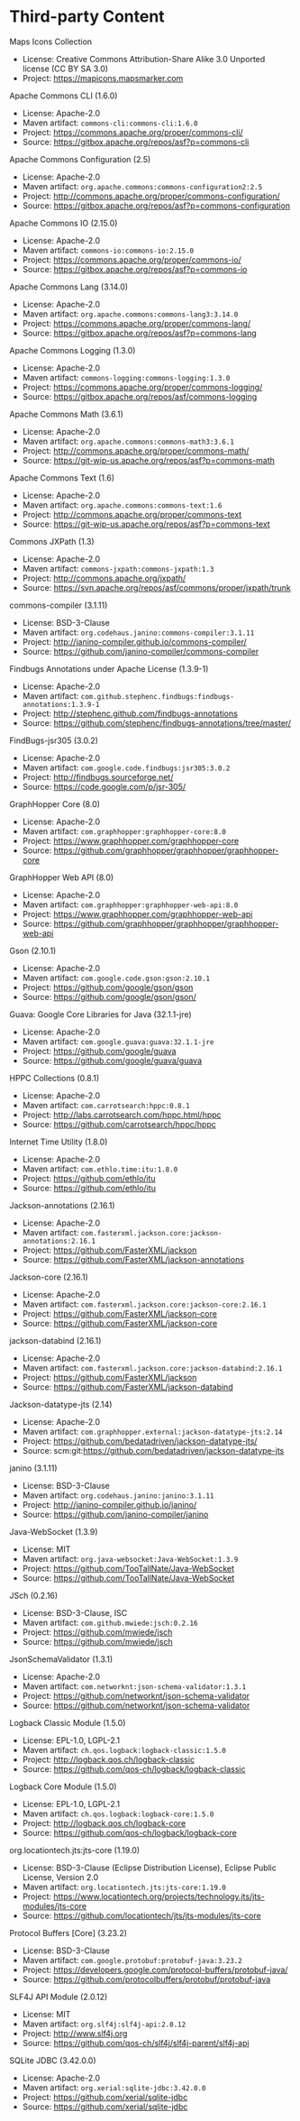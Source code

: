 # Third-party Content

Maps Icons Collection

* License: Creative Commons Attribution-Share Alike 3.0 Unported license (CC BY SA 3.0)
* Project: https://mapicons.mapsmarker.com

Apache Commons CLI (1.6.0)

 * License: Apache-2.0
 * Maven artifact: `commons-cli:commons-cli:1.6.0`
 * Project: https://commons.apache.org/proper/commons-cli/
 * Source: https://gitbox.apache.org/repos/asf?p=commons-cli


Apache Commons Configuration (2.5)

 * License: Apache-2.0
 * Maven artifact: `org.apache.commons:commons-configuration2:2.5`
 * Project: http://commons.apache.org/proper/commons-configuration/
 * Source: https://gitbox.apache.org/repos/asf?p=commons-configuration


Apache Commons IO (2.15.0)

 * License: Apache-2.0
 * Maven artifact: `commons-io:commons-io:2.15.0`
 * Project: https://commons.apache.org/proper/commons-io/
 * Source: https://gitbox.apache.org/repos/asf?p=commons-io


Apache Commons Lang (3.14.0)

 * License: Apache-2.0
 * Maven artifact: `org.apache.commons:commons-lang3:3.14.0`
 * Project: https://commons.apache.org/proper/commons-lang/
 * Source: https://gitbox.apache.org/repos/asf?p=commons-lang


Apache Commons Logging (1.3.0)

 * License: Apache-2.0
 * Maven artifact: `commons-logging:commons-logging:1.3.0`
 * Project: https://commons.apache.org/proper/commons-logging/
 * Source: https://gitbox.apache.org/repos/asf/commons-logging


Apache Commons Math (3.6.1)

 * License: Apache-2.0
 * Maven artifact: `org.apache.commons:commons-math3:3.6.1`
 * Project: http://commons.apache.org/proper/commons-math/
 * Source: https://git-wip-us.apache.org/repos/asf?p=commons-math


Apache Commons Text (1.6)

 * License: Apache-2.0
 * Maven artifact: `org.apache.commons:commons-text:1.6`
 * Project: http://commons.apache.org/proper/commons-text
 * Source: https://git-wip-us.apache.org/repos/asf?p=commons-text


Commons JXPath (1.3)

 * License: Apache-2.0
 * Maven artifact: `commons-jxpath:commons-jxpath:1.3`
 * Project: http://commons.apache.org/jxpath/
 * Source: https://svn.apache.org/repos/asf/commons/proper/jxpath/trunk


commons-compiler (3.1.11)

 * License: BSD-3-Clause
 * Maven artifact: `org.codehaus.janino:commons-compiler:3.1.11`
 * Project: http://janino-compiler.github.io/commons-compiler/
 * Source: https://github.com/janino-compiler/commons-compiler


Findbugs Annotations under Apache License (1.3.9-1)

 * License: Apache-2.0
 * Maven artifact: `com.github.stephenc.findbugs:findbugs-annotations:1.3.9-1`
 * Project: http://stephenc.github.com/findbugs-annotations
 * Source: https://github.com/stephenc/findbugs-annotations/tree/master/


FindBugs-jsr305 (3.0.2)

 * License: Apache-2.0
 * Maven artifact: `com.google.code.findbugs:jsr305:3.0.2`
 * Project: http://findbugs.sourceforge.net/
 * Source: https://code.google.com/p/jsr-305/


GraphHopper Core (8.0)

 * License: Apache-2.0
 * Maven artifact: `com.graphhopper:graphhopper-core:8.0`
 * Project: https://www.graphhopper.com/graphhopper-core
 * Source: https://github.com/graphhopper/graphhopper/graphhopper-core


GraphHopper Web API (8.0)

 * License: Apache-2.0
 * Maven artifact: `com.graphhopper:graphhopper-web-api:8.0`
 * Project: https://www.graphhopper.com/graphhopper-web-api
 * Source: https://github.com/graphhopper/graphhopper/graphhopper-web-api


Gson (2.10.1)

 * License: Apache-2.0
 * Maven artifact: `com.google.code.gson:gson:2.10.1`
 * Project: https://github.com/google/gson/gson
 * Source: https://github.com/google/gson/gson/


Guava: Google Core Libraries for Java (32.1.1-jre)

 * License: Apache-2.0
 * Maven artifact: `com.google.guava:guava:32.1.1-jre`
 * Project: https://github.com/google/guava
 * Source: https://github.com/google/guava/guava


HPPC Collections (0.8.1)

 * License: Apache-2.0
 * Maven artifact: `com.carrotsearch:hppc:0.8.1`
 * Project: http://labs.carrotsearch.com/hppc.html/hppc
 * Source: https://github.com/carrotsearch/hppc/hppc


Internet Time Utility (1.8.0)

 * License: Apache-2.0
 * Maven artifact: `com.ethlo.time:itu:1.8.0`
 * Project: https://github.com/ethlo/itu
 * Source: https://github.com/ethlo/itu


Jackson-annotations (2.16.1)

 * License: Apache-2.0
 * Maven artifact: `com.fasterxml.jackson.core:jackson-annotations:2.16.1`
 * Project: https://github.com/FasterXML/jackson
 * Source: https://github.com/FasterXML/jackson-annotations


Jackson-core (2.16.1)

 * License: Apache-2.0
 * Maven artifact: `com.fasterxml.jackson.core:jackson-core:2.16.1`
 * Project: https://github.com/FasterXML/jackson-core
 * Source: https://github.com/FasterXML/jackson-core


jackson-databind (2.16.1)

 * License: Apache-2.0
 * Maven artifact: `com.fasterxml.jackson.core:jackson-databind:2.16.1`
 * Project: https://github.com/FasterXML/jackson
 * Source: https://github.com/FasterXML/jackson-databind


Jackson-datatype-jts (2.14)

 * License: Apache-2.0
 * Maven artifact: `com.graphhopper.external:jackson-datatype-jts:2.14`
 * Project: https://github.com/bedatadriven/jackson-datatype-jts/
 * Source: scm:git:https://github.com/bedatadriven/jackson-datatype-jts


janino (3.1.11)

 * License: BSD-3-Clause
 * Maven artifact: `org.codehaus.janino:janino:3.1.11`
 * Project: http://janino-compiler.github.io/janino/
 * Source: https://github.com/janino-compiler/janino


Java-WebSocket (1.3.9)

 * License: MIT
 * Maven artifact: `org.java-websocket:Java-WebSocket:1.3.9`
 * Project: https://github.com/TooTallNate/Java-WebSocket
 * Source: https://github.com/TooTallNate/Java-WebSocket


JSch (0.2.16)

 * License: BSD-3-Clause, ISC
 * Maven artifact: `com.github.mwiede:jsch:0.2.16`
 * Project: https://github.com/mwiede/jsch
 * Source: https://github.com/mwiede/jsch


JsonSchemaValidator (1.3.1)

 * License: Apache-2.0
 * Maven artifact: `com.networknt:json-schema-validator:1.3.1`
 * Project: https://github.com/networknt/json-schema-validator
 * Source: https://github.com/networknt/json-schema-validator


Logback Classic Module (1.5.0)

 * License: EPL-1.0, LGPL-2.1
 * Maven artifact: `ch.qos.logback:logback-classic:1.5.0`
 * Project: http://logback.qos.ch/logback-classic
 * Source: https://github.com/qos-ch/logback/logback-classic


Logback Core Module (1.5.0)

 * License: EPL-1.0, LGPL-2.1
 * Maven artifact: `ch.qos.logback:logback-core:1.5.0`
 * Project: http://logback.qos.ch/logback-core
 * Source: https://github.com/qos-ch/logback/logback-core


org.locationtech.jts:jts-core (1.19.0)

 * License: BSD-3-Clause (Eclipse Distribution License), Eclipse Public License, Version 2.0
 * Maven artifact: `org.locationtech.jts:jts-core:1.19.0`
 * Project: https://www.locationtech.org/projects/technology.jts/jts-modules/jts-core
 * Source: https://github.com/locationtech/jts/jts-modules/jts-core


Protocol Buffers [Core] (3.23.2)

 * License: BSD-3-Clause
 * Maven artifact: `com.google.protobuf:protobuf-java:3.23.2`
 * Project: https://developers.google.com/protocol-buffers/protobuf-java/
 * Source: https://github.com/protocolbuffers/protobuf/protobuf-java


SLF4J API Module (2.0.12)

 * License: MIT
 * Maven artifact: `org.slf4j:slf4j-api:2.0.12`
 * Project: http://www.slf4j.org
 * Source: https://github.com/qos-ch/slf4j/slf4j-parent/slf4j-api


SQLite JDBC (3.42.0.0)

 * License: Apache-2.0
 * Maven artifact: `org.xerial:sqlite-jdbc:3.42.0.0`
 * Project: https://github.com/xerial/sqlite-jdbc
 * Source: https://github.com/xerial/sqlite-jdbc


